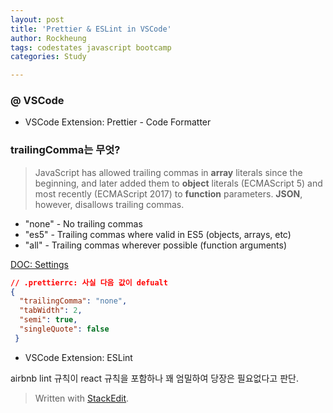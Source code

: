 ```yaml
---
layout: post
title: 'Prettier & ESLint in VSCode'
author: Rockheung
tags: codestates javascript bootcamp
categories: Study

---
```

### @ VSCode

- VSCode Extension: Prettier - Code Formatter

### trailingComma는 무엇?
> JavaScript has allowed trailing commas in **array** literals since the beginning, and later added them to **object** literals (ECMAScript 5) and most recently (ECMAScript 2017) to **function** parameters.
**JSON**, however, disallows trailing commas.

-   "none" - No trailing commas
-   "es5" - Trailing commas where valid in ES5 (objects, arrays, etc)
-   "all" - Trailing commas wherever possible (function arguments)

[DOC: Settings]([https://github.com/prettier/prettier-vscode#settings](https://github.com/prettier/prettier-vscode#settings))
```json
// .prettierrc: 사실 다음 값이 defualt
{
  "trailingComma": "none",
  "tabWidth": 2,
  "semi": true,
  "singleQuote": false
 }
```

- VSCode Extension: ESLint

airbnb lint 규칙이 react 규칙을 포함하나 꽤 엄밀하여 당장은 필요없다고 판단.


> Written with [StackEdit](https://stackedit.io/).



